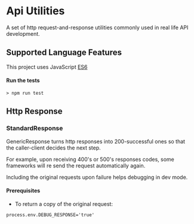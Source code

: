 # Api Utilities
A set of http request-and-response utilities commonly used in real life API development.
## Supported Language Features
This project uses JavaScript [ES6](https://github.com/lukehoban/es6features)

#### Run the tests
```
> npm run test 
```


## Http Response

### StandardResponse
GenericResponse turns http responses into 200-successful ones so that the caller-client decides the next step.

For example, upon receiving 400's or 500's responses codes, some frameworks will re send the request automatically again.

Including the original requests upon failure helps debugging in dev mode.

#### Prerequisites
- To return a copy of the original request:
````
process.env.DEBUG_RESPONSE='true'
```` 
